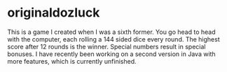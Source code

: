 # originaldozluck
This is a game I created when I was a sixth former. You go head to head with the computer, each rolling a 144 sided dice every round. The highest score after 12 rounds is the winner. Special numbers result in special bonuses. I have recently been working on a second version in Java with more features, which is currently unfinished. 
